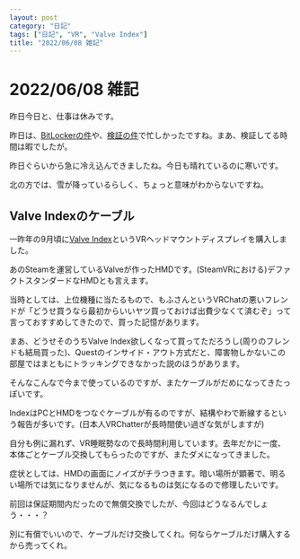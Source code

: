 ```yaml
---
layout: post
category: "日記"
tags: ["日記", "VR", "Valve Index"]
title: "2022/06/08 雑記"
---
```

# 2022/06/08 雑記
昨日今日と、仕事は休みです。

昨日は、[BitLockerの件](/posts/2022/06/07/BitLocker-Lockout/)や、[検証の件](/posts/2022/06/08/PCIe-Transfer-Rate-Test/)で忙しかったですね。まあ、検証してる時間は暇でしたが。

昨日ぐらいから急に冷え込んできましたね。今日も晴れているのに寒いです。

北の方では、雪が降っているらしく、ちょっと意味がわからないですね。

## Valve Indexのケーブル
一昨年の9月頃に[Valve Index](https://degicashop.com/collections/valve-index)というVRヘッドマウントディスプレイを購入しました。

あのSteamを運営しているValveが作ったHMDです。(SteamVRにおける)デファクトスタンダードなHMDとも言えます。

当時としては、上位機種に当たるもので、もふさんというVRChatの悪いフレンドが「どうせ買うなら最初からいいヤツ買っておけば出費少なくて済むぞ」って言っておすすめしてきたので、買った記憶があります。

まあ、どうせそのうちValve Index欲しくなって買ってただろうし(周りのフレンドも結局買った)、Questのインサイド・アウト方式だと、障害物しかないこの部屋ではまともにトラッキングできなかった説のほうがあります。

そんなこんなで今まで使っているのですが、またケーブルがだめになってきたっぽいです。

IndexはPCとHMDをつなぐケーブルが有るのですが、結構やわで断線するという報告が多いです。(日本人VRChatterが長時間使い過ぎな気がしますが)

自分も例に漏れず、VR睡眠勢なので長時間利用しています。去年だかに一度、本体ごとケーブル交換してもらったのですが、またダメになってきました。

症状としては、HMDの画面にノイズがチラつきます。暗い場所が顕著で、明るい場所では気になりませんが、気になるものは気になるので修理したいです。

前回は保証期間内だったので無償交換でしたが、今回はどうなるんでしょう・・・？

別に有償でいいので、ケーブルだけ交換してくれ。何ならケーブルだけ購入するから売ってくれ。